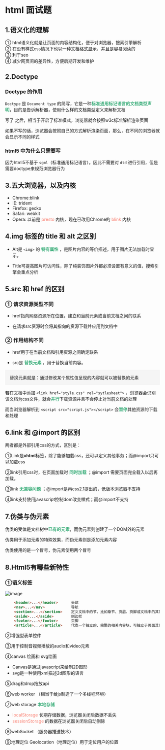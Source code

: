 
# html 面试题

## 1.语义化的理解
① html语义化就是让页面的内容结构化，便于对浏览器，搜索引擎解析  
② 在没有样式css情况下也以一种文档格式显示，并且是容易阅读的  
③ 利于seo  
④ 减少网页间的差异性，方便后期开发和维护  

## 2.Doctype
### Doctype 的作用
`Doctype` 是 `Document type` 的简写，它是一种<font color="#3EAF7C">**标准通用标记语言的文档类型声明**</font>，目的是告诉解析器，使用什么样的文档类型定义来解析文档  

写了 <font color="#FA8072"> <!Doctype html> </font> 之后，相当于开启了标准模式，浏览器就会按照w3c标准解析渲染页面  

如果不写的话，浏览器会按照自己的方式解析渲染页面，那么，在不同的浏览器就会显示不同的样式


### html5 中为什么只需要写 <!DOCTYPE HTML>
因为html5不基于 `sgml`（标准通用标记语言），因此不需要对 `dtd` 进行引用，但是需要doctype来规范浏览器行为

## 3.五大浏览器，以及内核
* Chrome:blink   
* IE: trident  
* Firefox: gecko  
* Safari: webkit  
* Opera: 以前是 <font color="#FA8072">presto</font> 内核，现在已改用Chrome的 <font color="#FA8072">blink</font> 内核

## 4.img 标签的 title 和 alt 之区别
* Alt是 `<img>`  的 <font color="#3EAF7C">**特有属性**</font> ，是图片内容的等价描述，用于图片无法加载时显示。  

* Title可提高图片可访问性，除了纯装饰图片外都必须设置有意义的值，搜索引擎会重点分析

## 5.src 和 href 的区别
### ① 请求资源类型不同  
* href指向网络资源所在位置，建立和当前元素或当前文档之间的联系 
      
* 在请求src资源时会将其指向的资源下载并应用到文档中  
### ② 作用结构不同  
* href用于在当前文档和引用资源之间确定联系

* src是 <font color="#3EAF7C">**替换元素**</font> ，用于替换当前内容。

<p style="padding: 15px; background-color: #F5F5F5;">替换元素就是：通过修改某个属性值呈现的内容就可以被替换的元素<p>

若在文档中添加 `<link href="style.css" rel="sytlesheet">` ，浏览器会识别该文档为css文件，就会<font color="#3EAF7C">**并行**</font>下载资源并且不会停止对当前文档的处理

而当浏览器解析到 `<script src="script.js"></script>` 会<font color="#3EAF7C">**暂停**</font>其他资源的下载和处理

## 6.link 和 @import 的区别
两者都是外部引用css的方式，区别是：

①Link是**xhtml**标签，除了能够加载css，还可以定义其他事务；而@import只可以加载css

②link引用css时，在页面加载时 <font color="#3EAF7C">**同时加载**</font> ；@import 需要页面完全载入以后再加载。

③link <font color="#3EAF7C">**无兼容问题**</font> ；@import是再css2.1提出的，低版本浏览器不支持

④link支持使用javascript控制dom改变样式；而@import不支持

## 7.伪类与伪元素
伪类的受体是文档树中<font color="#3EAF7C">**已有的元素**</font>，而伪元素则创建了一个DOM外的元素

伪类用于添加元素的特殊效果，而伪元素则是添加元素内容 

伪类使用的是一个冒号，伪元素使用两个冒号

## 8.Html5有哪些新特性
### ①语义标签  
![image](https://upload-images.jianshu.io/upload_images/15827882-4057d561069e7a15.png)  
```html
    <header>...</header>      头部    
    <nav>...</nav>            导航    
    <section>...</section>    定义文档中的节。比如章节、页眉、页脚或文档中的其它部分     
    <aside>...</aside>        侧边栏    
    <footer>...</footer>	  页脚    
    <article>...</article>    代表一个独立的、完整的相关内容块，可独立于页面其它内容使用。例如一篇完整的论坛帖子，一篇博客文章，一个用户评论等 
```

 ②增强型表单控件

 ③用于控制音视频播放的audio和video元素

 ④canvas 绘画和 svg绘画

* Canvas是通过javascript来绘制2D图形  
* svg是一种使用xml描述2d图形的语言

 ⑤drag和drop拖放api

 ⑥web worker （相当于给js制造了一个多线程环境）

 ⑦web storage <font color="#3EAF7C">**本地存储**</font>
* <font color="#FA8072">localStorage</font> 长期存储数据，浏览器关闭后数据不丢失
* <font color="#FA8072">sessionStorage</font>  的数据在浏览器关闭后自动删除

 ⑧webSocket （服务器推送技术）

 ⑨地理定位
Geolocation（地理定位）用于定位用户的位置  
